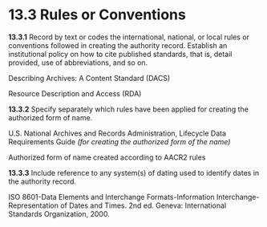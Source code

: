 # 13.3 Rules or Conventions

**13.3.1** Record by text or codes the international, national, or local rules or conventions followed in creating the authority record. Establish an institutional policy on how to cite published standards, that is, detail provided, use of abbreviations, and so on.

<p class="dacs-example">Describing Archives: A Content Standard (DACS)</p>

<p class="dacs-example">Resource Description and Access (RDA)</p>

**13.3.2** Specify separately which rules have been applied for creating the authorized form of name.

<p class="dacs-example">U.S. National Archives and Records Administration, Lifecycle Data Requirements Guide <em>(for creating the authorized form of the name)</em></p>

<p class="dacs-example">Authorized form of name created according to AACR2 rules</p>

**13.3.3** Include reference to any system(s) of dating used to identify dates in the authority record.

<p class="dacs-example">ISO 8601-Data Elements and Interchange Formats-Information Interchange-Representation of Dates and Times. 2nd ed. Geneva: International Standards Organization, 2000.</p>
